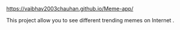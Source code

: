 https://vaibhav2003chauhan.github.io/Meme-app/

This project allow you to see different trending memes on Internet .
